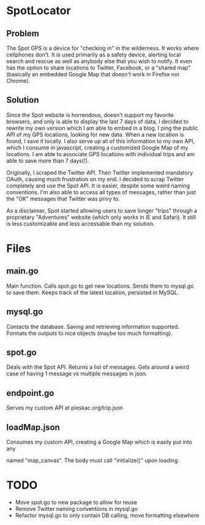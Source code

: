 SpotLocator
===========

Problem
-------
The Spot GPS is a device for "checking in" in the wilderness. It works where cellphones don't. It is used primarily as a safety device, alerting local search and rescue as well as anybody else that you wish to notify. It even has the option to share locations to Twitter, Facebook, or a "shared map" (basically an embedded Google Map that doesn't work in Firefox nor Chrome).

Solution
-------
Since the Spot website is horrendous, doesn't support my favorite browsers, and only is able to display the last 7 days of data, I decided to rewrite my own version which I am able to embed in a blog. I ping the public API of my GPS locations, looking for new data. When a new location is found, I save it locally. I also serve up all of this information to my own API, which I consume in javascript, creating a customized Google Map of my locations. I am able to associate GPS locations with individual trips and am able to save more than 7 days(!).

Originally, I scraped the Twitter API. Then Twitter implemented mandatory OAuth, causing much frustration on my end. I decided to scrap Twitter completely and use the Spot API. It is easier, despite some weird naming conventions. I'm also able to access all types of messages, rather than just the "OK" messages that Twitter was privy to.

As a disclaimer, Spot started allowing users to save longer "trips" through a proprietary "Adventures" website (which only works in IE and Safari). It still is less customizable and less accessable than my solution.

Files
=====

main.go
-------
Main function. Calls spot.go to get new locations. Sends them to mysql.go to save them. Keeps track of the latest location, persisted in MySQL.

mysql.go
--------
Contacts the database. Saving and retrieving information supported. Formats the outputs to nice objects (maybe too much formatting).

spot.go
-------
Deals with the Spot API. Returns a list of messages. Gets around a weird case of having 1 message vs multiple messages in json.

endpoint.go
-----------
Serves my custom API at pleskac.org/trip.json

loadMap.json
------------
Consumes my custom API, creating a Google Map which is easily put into any <div> named "map_canvas". The body must call "initialize()" upon loading.


TODO
====
* Move spot.go to new package to allow for reuse
* Remove Twitter naming conventions in mysql.go
* Refactor mysql.go to only contain DB calling, move formatting elsewhere